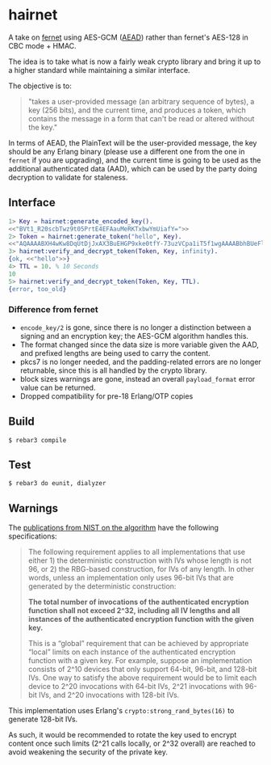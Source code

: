 hairnet
=====

A take on [fernet](https://github.com/fernet/fernet-erl) using AES-GCM
([AEAD](https://en.wikipedia.org/wiki/Authenticated_encryption))
rather than fernet's AES-128 in CBC mode + HMAC.

The idea is to take what is now a fairly weak crypto library and bring
it up to a higher standard while maintaining a similar interface.

The objective is to:

> "takes a user-provided message (an arbitrary sequence of
> bytes), a key (256 bits), and the current time, and produces a token, which
> contains the message in a form that can't be read or altered without the key."

In terms of AEAD, the PlainText will be the user-provided message, the key
should be any Erlang binary (please use a different one from the one in
`fernet` if you are upgrading), and the current time is going to be used as
the additional authenticated data (AAD), which can be used by the party
doing decryption to validate for staleness.


## Interface

```erlang
1> Key = hairnet:generate_encoded_key().
<<"BVt1_R20scbTwz9t05PrtE4EFAauMeRKTxbwYmUiafY=">>
2> Token = hairnet:generate_token("hello", Key).
<<"AQAAAABXH4wKw8DqUtDjJxAX3BuEHGP9xke0tfY-73uzVCpa1iT5f1wgAAAABbhBUeFl">>
3> hairnet:verify_and_decrypt_token(Token, Key, infinity).
{ok, <<"hello">>}
4> TTL = 10. % 10 Seconds
10
5> hairnet:verify_and_decrypt_token(Token, Key, TTL).
{error, too_old}
```

### Difference from fernet

- `encode_key/2` is gone, since there is no longer a distinction between
  a signing and an encryption key; the AES-GCM algorithm handles this.
- The format changed since the data size is more variable given the AAD,
  and prefixed lengths are being used to carry the content.
- pkcs7 is no longer needed, and the padding-related errors are no longer
  returnable, since this is all handled by the crypto library.
- block sizes warnings are gone, instead an overall `payload_format`
  error value can be returned.
- Dropped compatibility for pre-18 Erlang/OTP copies

Build
-----

    $ rebar3 compile

Test
----

    $ rebar3 do eunit, dialyzer

Warnings
--------

The [publications from NIST on the
algorithm](http://csrc.nist.gov/publications/nistpubs/800-38D/SP-800-38D.pdf)
have the following specifications:

> The following requirement applies to all implementations that use either 1) the
> deterministic construction with IVs whose length is not 96, or 2) the RBG-based
> construction, for IVs of any length. In other words, unless an implementation
> only uses 96-bit IVs that are generated by the deterministic construction:
> 
> **The total number of invocations of the authenticated encryption function shall
> not exceed 2^32, including all IV lengths and all instances of the
> authenticated encryption function with the given key.**
> 
> This is a “global” requirement that can be achieved by appropriate “local”
> limits on each instance of the authenticated encryption function with a given
> key. For example, suppose an implementation consists of 2^10 devices that only
> support 64-bit, 96-bit, and 128-bit IVs. One way to satisfy the above
> requirement would be to limit each device to 2^20 invocations with 64-bit IVs,
> 2^21 invocations with 96-bit IVs, and 2^20 invocations with 128-bit IVs.

This implementation uses Erlang's `crypto:strong_rand_bytes(16)` to generate
128-bit IVs.

As such, it would be recommended to rotate the key used to encrypt content once
such limits (2^21 calls locally, or 2^32 overall) are reached to avoid
weakening the security of the private key.

